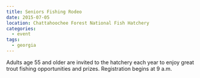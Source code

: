 ```yaml
---
title: Seniors Fishing Rodeo
date: 2015-07-05
location: Chattahoochee Forest National Fish Hatchery
categories:
  - event
tags:
  - georgia
---
```

Adults age 55 and older are invited to the hatchery each year to enjoy great trout fishing opportunities and prizes. Registration begins at 9 a.m.
